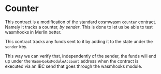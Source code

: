 # Counter

This contract is a modification of the standard cosmwasm `counter` contract.
Namely it tracks a counter, _by sender_.
This is done to let us be able to test wasmhooks in Merlin better.

This contract tracks any funds sent to it by adding it to the state under the `sender` key.

This way we can verify that, independently of the sender, the funds will end up under the 
`WasmHooksModuleAccount` address when the contract is executed via an IBC send that goes 
through the wasmhooks module.

